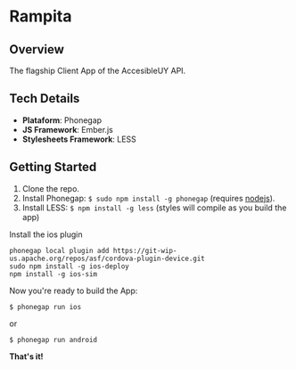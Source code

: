 # Rampita

## Overview
The flagship Client App of the AccesibleUY API.

## Tech Details
* __Plataform__: Phonegap
* __JS Framework__: Ember.js
* __Stylesheets Framework__: LESS

## Getting Started
1. Clone the repo.
2. Install Phonegap: `$ sudo npm install -g phonegap` (requires [nodejs](http://nodejs.org)).
3. Install LESS: `$ npm install -g less` (styles will compile as you build the app)

Install the ios plugin
```
phonegap local plugin add https://git-wip-us.apache.org/repos/asf/cordova-plugin-device.git
sudo npm install -g ios-deploy
npm install -g ios-sim
```
Now you're ready to build the App:
```
$ phonegap run ios
```
or
```
$ phonegap run android
```
__That's it!__
